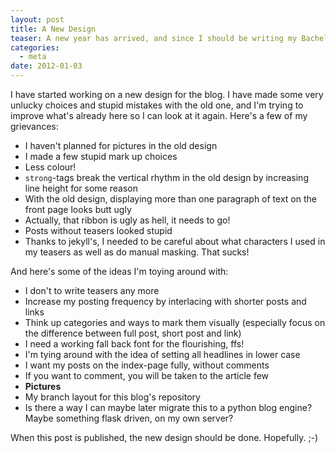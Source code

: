 ```yaml
---
layout: post
title: A New Design
teaser: A new year has arrived, and since I should be writing my Bachelor thesis, I will treat my blog and myself with a new design. 
categories:
  - meta
date: 2012-01-03
---
```


I have started working on a new design for the blog. I have made some very unlucky choices and stupid mistakes with the old one, and I'm trying to improve what's already here so I can look at it again. Here's a few of my grievances:

* I haven't planned for pictures in the old design
* I made a few stupid mark up choices
* Less colour!
* `strong`-tags break the vertical rhythm in the old design by increasing line height for some reason
* With the old design, displaying more than one paragraph of text on the front page looks butt ugly
* Actually, that ribbon is ugly as hell, it needs to go!
* Posts without teasers looked stupid
* Thanks to jekyll's, I needed to be careful about what characters I used in my teasers as well as do manual masking. That sucks!

And here's some of the ideas I'm toying around with:

* I don't to write teasers any more
* Increase my posting frequency by interlacing with shorter posts and links
* Think up categories and ways to mark them visually (especially focus on the difference between full post, short post and link)
* I need a working fall back font for the flourishing, ffs!
* I'm tying around with the idea of setting all headlines in lower case
* I want my posts on the index-page fully, without comments
* If you want to comment, you will be taken to the article few
* **Pictures**
* My branch layout for this blog's repository
* Is there a way I can maybe later migrate this to a python blog engine? Maybe something flask driven, on my own server?

When this post is published, the new design should be done. Hopefully. ;-)